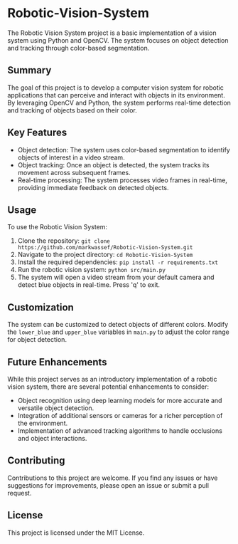 # Robotic-Vision-System

The Robotic Vision System project is a basic implementation of a vision system using Python and OpenCV. The system focuses on object detection and tracking through color-based segmentation.

## Summary

The goal of this project is to develop a computer vision system for robotic applications that can perceive and interact with objects in its environment. By leveraging OpenCV and Python, the system performs real-time detection and tracking of objects based on their color.

## Key Features

- Object detection: The system uses color-based segmentation to identify objects of interest in a video stream.
- Object tracking: Once an object is detected, the system tracks its movement across subsequent frames.
- Real-time processing: The system processes video frames in real-time, providing immediate feedback on detected objects.

## Usage

To use the Robotic Vision System:

1. Clone the repository: `git clone https://github.com/markwassef/Robotic-Vision-System.git`
2. Navigate to the project directory: `cd Robotic-Vision-System`
3. Install the required dependencies: `pip install -r requirements.txt`
4. Run the robotic vision system: `python src/main.py`
5. The system will open a video stream from your default camera and detect blue objects in real-time. Press 'q' to exit.

## Customization

The system can be customized to detect objects of different colors. Modify the `lower_blue` and `upper_blue` variables in `main.py` to adjust the color range for object detection.

## Future Enhancements

While this project serves as an introductory implementation of a robotic vision system, there are several potential enhancements to consider:

- Object recognition using deep learning models for more accurate and versatile object detection.
- Integration of additional sensors or cameras for a richer perception of the environment.
- Implementation of advanced tracking algorithms to handle occlusions and object interactions.

## Contributing

Contributions to this project are welcome. If you find any issues or have suggestions for improvements, please open an issue or submit a pull request.

## License

This project is licensed under the MIT License.

